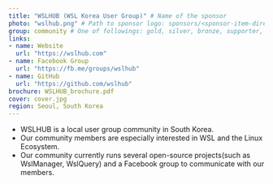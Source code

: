 ```yaml
---
title: "WSLHUB (WSL Korea User Group)" # Name of the sponsor
photo: "wslhub.png" # Path to sponsor logo: sponsors/<sponsor-item-directory>/logo.png
group: community # One of followings: gold, silver, bronze, supporter, infra, record, videoi18n, swag
links:
- name: Website
  url: "https://wslhub.com"
- name: Facebook Group
  url: "https://fb.me/groups/wslhub"
- name: GitHub
  url: "https://github.com/wslhub"
brochure: WSLHUB_brochure.pdf
cover: cover.jpg
region: Seoul, South Korea
---
```


- WSLHUB is a local user group community in South Korea.
- Our community members are especially interested in WSL and the Linux Ecosystem.
- Our community currently runs several open-source projects(such as WslManager, WslQuery) and a Facebook group to communicate with our members.

